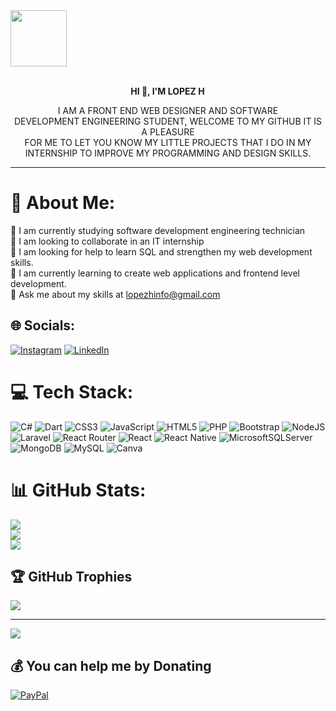 <img src="https://static.wixstatic.com/media/669128_ec1c7a78e9694aec8a07c2e48b292ae1~mv2.gif" width="90" height="90">
<br><br>
<p style="text-align:center"><strong>HI 👋, I'M LOPEZ H </strong></p>

<p style="text-align:center">I AM A FRONT END WEB DESIGNER AND SOFTWARE<br />
DEVELOPMENT ENGINEERING STUDENT, WELCOME TO MY GITHUB IT IS A PLEASURE<br />
FOR ME TO LET YOU KNOW MY LITTLE PROJECTS THAT I DO IN MY INTERNSHIP TO IMPROVE MY PROGRAMMING AND DESIGN SKILLS.</p>
<hr>

# 💫 About Me:
🔭 I am currently studying software development engineering technician<br>👯 I am looking to collaborate in an IT internship<br>🤝 I am looking for help to learn SQL and strengthen my web development skills.<br>🌱 I am currently learning to create web applications and frontend level development.<br>💬 Ask me about my skills at lopezhinfo@gmail.com


## 🌐 Socials:
[![Instagram](https://img.shields.io/badge/Instagram-%23E4405F.svg?logo=Instagram&logoColor=white)](https://instagram.com/programador.sv) [![LinkedIn](https://img.shields.io/badge/LinkedIn-%230077B5.svg?logo=linkedin&logoColor=white)](https://linkedin.com/in/lopezh13) 

# 💻 Tech Stack:
![C#](https://img.shields.io/badge/c%23-%23239120.svg?style=flat&logo=c-sharp&logoColor=white) ![Dart](https://img.shields.io/badge/dart-%230175C2.svg?style=flat&logo=dart&logoColor=white) ![CSS3](https://img.shields.io/badge/css3-%231572B6.svg?style=flat&logo=css3&logoColor=white) ![JavaScript](https://img.shields.io/badge/javascript-%23323330.svg?style=flat&logo=javascript&logoColor=%23F7DF1E) ![HTML5](https://img.shields.io/badge/html5-%23E34F26.svg?style=flat&logo=html5&logoColor=white) ![PHP](https://img.shields.io/badge/php-%23777BB4.svg?style=flat&logo=php&logoColor=white) ![Bootstrap](https://img.shields.io/badge/bootstrap-%23563D7C.svg?style=flat&logo=bootstrap&logoColor=white) ![NodeJS](https://img.shields.io/badge/node.js-6DA55F?style=flat&logo=node.js&logoColor=white) ![Laravel](https://img.shields.io/badge/laravel-%23FF2D20.svg?style=flat&logo=laravel&logoColor=white) ![React Router](https://img.shields.io/badge/React_Router-CA4245?style=flat&logo=react-router&logoColor=white) ![React](https://img.shields.io/badge/react-%2320232a.svg?style=flat&logo=react&logoColor=%2361DAFB) ![React Native](https://img.shields.io/badge/react_native-%2320232a.svg?style=flat&logo=react&logoColor=%2361DAFB) ![MicrosoftSQLServer](https://img.shields.io/badge/Microsoft%20SQL%20Sever-CC2927?style=flat&logo=microsoft%20sql%20server&logoColor=white) ![MongoDB](https://img.shields.io/badge/MongoDB-%234ea94b.svg?style=flat&logo=mongodb&logoColor=white) ![MySQL](https://img.shields.io/badge/mysql-%2300f.svg?style=flat&logo=mysql&logoColor=white) ![Canva](https://img.shields.io/badge/Canva-%2300C4CC.svg?style=flat&logo=Canva&logoColor=white)
# 📊 GitHub Stats:
![](https://github-readme-stats.vercel.app/api?username=lopezh13&theme=vue-dark&hide_border=false&include_all_commits=true&count_private=false)<br/>
![](https://github-readme-streak-stats.herokuapp.com/?user=lopezh13&theme=vue-dark&hide_border=false)<br/>
![](https://github-readme-stats.vercel.app/api/top-langs/?username=lopezh13&theme=vue-dark&hide_border=false&include_all_commits=true&count_private=false&layout=compact)

## 🏆 GitHub Trophies
![](https://github-profile-trophy.vercel.app/?username=lopezh13&theme=radical&no-frame=false&no-bg=true&margin-w=4)

---
[![](https://visitcount.itsvg.in/api?id=lopezh13&icon=5&color=6)](https://visitcount.itsvg.in)

  ## 💰 You can help me by Donating
  [![PayPal](https://img.shields.io/badge/PayPal-00457C?style=for-the-badge&logo=paypal&logoColor=white)](https://paypal.me/paypal.me/Mariolopezh) 

  
<!-- Proudly created with GPRM ( https://gprm.itsvg.in ) -->
